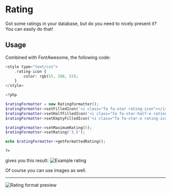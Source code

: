 # Rating

Got some ratings in your database, but do you need to nicely present it? You can easily do that!

## Usage
Combined with FontAwesome, the following code:
```php
<style type="text/css">
    .rating-icon {
        color: rgb(55, 200, 55);
    }
</style>

<?php

$ratingFormatter = new RatingFormatter();
$ratingFormatter->setFilledIcon('<i class="fa fa-star rating-icon"></i>');
$ratingFormatter->setHalfFilledIcon('<i class="fa fa-star-half-o rating-icon"></i>');
$ratingFormatter->setEmptyFilledIcon('<i class="fa fa-star-o rating-icon"></i>');

$ratingFormatter->setMaximumRating(5);
$ratingFormatter->setRating('3.5');

echo $ratingFormatter->getFormattedRating();

?>
```
gives you this result:
![Example rating](https://i.imgur.com/N42rxo4.png)

Of course you can use images as well.

---------------

![Rating format preview](https://i.imgur.com/kosdIce.png)
